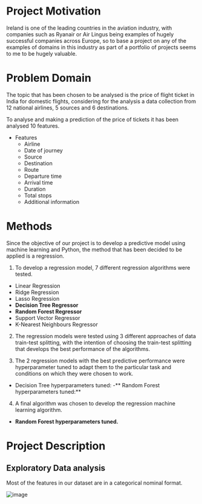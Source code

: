 # Project Motivation

Ireland is one of the leading countries in the aviation industry, with companies such as Ryanair or Air Lingus being examples of hugely successful companies across Europe, so to base a project on any of the examples of domains in this industry as part of a portfolio of projects seems to me to be hugely valuable.

# Problem Domain

The topic that has been chosen to be analysed is the price of flight ticket in India for domestic flights, considering for the analysis a data collection from 12 national airlines, 5 sources and 6 destinations.

To analyse and making a prediction of the price of tickets it has been analysed 10 features.

- Features
  - Airline
  - Date of journey
  - Source
  - Destination
  - Route
  - Departure time
  - Arrival time
  - Duration
  - Total stops
  - Additional information

# Methods

Since the objective of our project is to develop a predictive model using machine learning and Python, the method that has been decided to be applied is a regression.

1. To develop a regression model, 7 different regression algorithms were tested.
- Linear Regression
- Ridge Regression
- Lasso Regression
- **Decision Tree Regressor**
- **Random Forest Regressor**
- Support Vector Regressor
- K-Nearest Neighbours Regressor

2. The regression models were tested using 3 different approaches of data train-test splitting, with the intention of choosing the train-test splitting that develops the best performance of the algorithms.

3. The 2 regression models with the best predictive performance were hyperparameter tuned to adapt them to the particular task and conditions on which they were chosen to work.
- Decision Tree hyperparameters tuned:
-** Random Forest hyperparameters tuned:**

4. A final algorithm was chosen to develop the regression machine learning algorithm.
- **Random Forest hyperparameters tuned.**

# Project Description

## Exploratory Data analysis

Most of the features in our dataset are in a categorical nominal format.

![image]()
